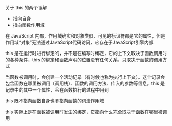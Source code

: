  

关于 this 的两个误解
- 指向自身
- 指向函数作用域

在 JavaScript 内部，作用域确实和对象类似，可见的标识符都是它的属性，但是作用域“对象”无法通过JavaScript代码访问，它存在于JavaScript引擎内部

this 是在运行时进行绑定的，并不是在编写时绑定，它的上下文取决于函数调用时的各种条件，this 的绑定和函数声明的位置没有任何关系，只取决于函数的调用方式

当函数被调用时，会创建一个活动记录（有时候也称为执行上下文）。这个记录会包含函数在哪里被调用（调用栈）、函数的调用方法、传入的参数等信息。this 是记录中的其中一个属性，会在函数执行的过程中用到

this 既不指向函数自身也不指向函数的词法作用域

this 实际上是在函数被调用时发生的绑定，它指向什么完全取决于函数在哪里被调用